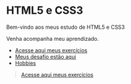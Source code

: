 # HTML5 e CSS3
 Bem-vindo aos meus estudo de HTML5 e CSS3

Venha acompanha meu aprendizado.

* [Acesse aqui meus exercícios](https://igorcesargo.github.io/html-css/exercicios/)
* [Meus desafio estão aqui](https://igorcesargo.github.io/html-css/desafios/)
* [Hobbies](https://igorcesargo.github.io/html-css/praticando/)

><a href="https://igorcesargo.github.io/html-css/exercicios/" target="_blank">Acesse aqui meus exercícios</a>